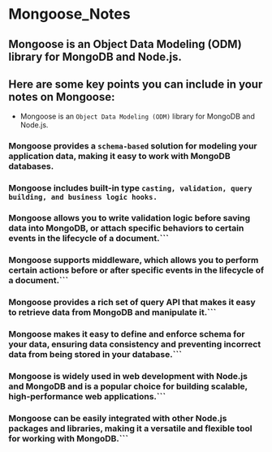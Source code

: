 # Mongoose_Notes
## Mongoose is an Object Data Modeling (ODM) library for MongoDB and Node.js.

## Here are some key points you can include in your notes on Mongoose:

- Mongoose is an ```Object Data Modeling (ODM)``` library for MongoDB and Node.js.

### Mongoose provides a ```schema-based``` solution for modeling your application data, making it easy to work with MongoDB databases.

### Mongoose includes built-in type ```casting, validation, query building, and business logic hooks.```

### Mongoose allows you to write validation logic before saving data into MongoDB, or attach specific behaviors to certain events in the lifecycle of a document.```

### Mongoose supports middleware, which allows you to perform certain actions before or after specific events in the lifecycle of a document.```

### Mongoose provides a rich set of query API that makes it easy to retrieve data from MongoDB and manipulate it.```

### Mongoose makes it easy to define and enforce schema for your data, ensuring data consistency and preventing incorrect data from being stored in your database.```

### Mongoose is widely used in web development with Node.js and MongoDB and is a popular choice for building scalable, high-performance web applications.```

### Mongoose can be easily integrated with other Node.js packages and libraries, making it a versatile and flexible tool for working with MongoDB.```



